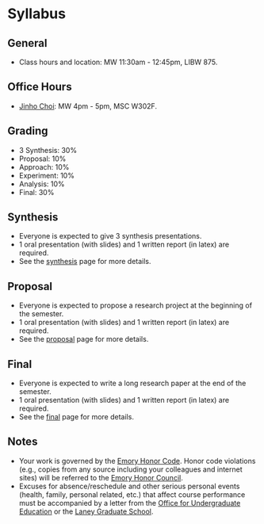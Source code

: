 # Syllabus

## General

* Class hours and location: MW 11:30am - 12:45pm, LIBW 875.

## Office Hours

* [Jinho Choi](http://cs.emory.edu/~choi): MW 4pm - 5pm, MSC W302F.

## Grading

* 3 Synthesis: 30%
* Proposal: 10%
* Approach: 10%
* Experiment: 10%
* Analysis: 10%
* Final: 30%

## Synthesis

* Everyone is expected to give 3 synthesis presentations.
* 1 oral presentation (with slides) and 1 written report (in latex) are required.
* See the [synthesis](synthesis.md) page for more details.

## Proposal

* Everyone is expected to propose a research project at the beginning of the semester.
* 1 oral presentation (with slides) and 1 written report (in latex) are required.
* See the [proposal](proposal.md) page for more details.

## Final

* Everyone is expected to write a long research paper at the end of the semester.
* 1 oral presentation (with slides) and 1 written report (in latex) are required.
* See the [final](final.md) page for more details.

## Notes

* Your work is governed by the [Emory Honor Code](http://catalog.college.emory.edu/academic/policies-regulations/honor-code.html). Honor code violations (e.g., copies from any source including your colleagues and internet sites) will be referred to the [Emory Honor Council](http://college.emory.edu/oue/current-students/honor-council.html).
* Excuses for absence/reschedule and other serious personal events (health, family, personal related, etc.) that affect course performance must be accompanied by a letter from the [Office for Undergraduate Education](http://college.emory.edu/oue/current-students/advising.html) or the [Laney Graduate School](http://www.graduateschool.emory.edu/about/staff.html).
